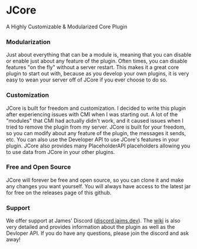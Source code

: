 # JCore
A Highly Customizable & Modularized Core Plugin

### Modularization
Just about everything that can be a module is, meaning that you can disable or enable just about any feature of the plugin. Often times, you can
disable features "on the fly" without a server restart. This makes it a great core plugin to start out with, because as you develop your own
plugins, it is very easy to wean your server off of JCore if you ever choose to do so. 

### Customization
JCore is built for freedom and customization. I decided to write this plugin after experiencing issues with CMI when I was starting out. 
A lot of the "modules" that CMI had actually didn't work, and it caused issues when I tried to remove the plugin from my server. 
JCore is built for your freedom, so you can modify about any feature of the plugin, the messages it sends, etc. You can also use the Developer API
to use JCore's features in your plugin. JCore also provides many PlaceholderAPI placeholders allowing you to use data from JCore in your other 
plugins.

### Free and Open Source
JCore will forever be free and open source, so you can clone it and make any changes you want yourself. You will always have access to the latest
jar for free on the releases page of this github.

### Support
We offer support at James' Discord ([discord.jaims.dev](https://discord.jaims.dev)). The [wiki](https://github.com/Jaimss/jcore/wiki) is also 
very detailed and provides information about the plugin as well as the Devloper API. If you do have any questions, please join the discord and
ask away!